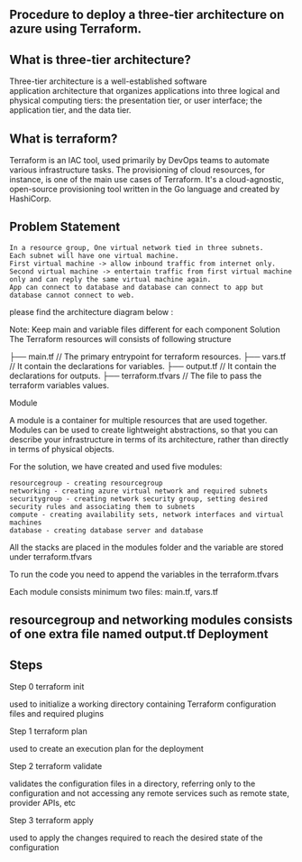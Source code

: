 Procedure to deploy a three-tier architecture on azure using Terraform.
----------------------------------------------------------------------

What is three-tier architecture?
--------------------------------

Three-tier architecture is a well-established software application architecture that organizes applications into three logical and physical computing tiers: the presentation tier, or user interface; the application tier, and the data tier.

What is terraform?
------------------

Terraform is an IAC tool, used primarily by DevOps teams to automate various infrastructure tasks. The provisioning of cloud resources, for instance, is one of the main use cases of Terraform. 
It's a cloud-agnostic, open-source provisioning tool written in the Go language and created by HashiCorp.


Problem Statement
--------------------

    In a resource group, One virtual network tied in three subnets.
    Each subnet will have one virtual machine.
    First virtual machine -> allow inbound traffic from internet only.
    Second virtual machine -> entertain traffic from first virtual machine only and can reply the same virtual machine again.
    App can connect to database and database can connect to app but database cannot connect to web.

please find the architecture diagram below : 

Note: Keep main and variable files different for each component
Solution
The Terraform resources will consists of following structure

├── main.tf                   // The primary entrypoint for terraform resources.
├── vars.tf                   // It contain the declarations for variables.
├── output.tf                 // It contain the declarations for outputs.
├── terraform.tfvars          // The file to pass the terraform variables values.

Module

A module is a container for multiple resources that are used together. Modules can be used to create lightweight abstractions, so that you can describe your infrastructure in terms of its architecture, rather than directly in terms of physical objects.

For the solution, we have created and used five modules:

    resourcegroup - creating resourcegroup
    networking - creating azure virtual network and required subnets
    securitygroup - creating network security group, setting desired security rules and associating them to subnets
    compute - creating availability sets, network interfaces and virtual machines
    database - creating database server and database

All the stacks are placed in the modules folder and the variable are stored under terraform.tfvars

To run the code you need to append the variables in the terraform.tfvars

Each module consists minimum two files: main.tf, vars.tf

resourcegroup and networking modules consists of one extra file named output.tf
Deployment
-----------
Steps
------

Step 0 terraform init

used to initialize a working directory containing Terraform configuration files and required plugins

Step 1 terraform plan

used to create an execution plan for the deployment

Step 2 terraform validate

validates the configuration files in a directory, referring only to the configuration and not accessing any remote services such as remote state, provider APIs, etc

Step 3 terraform apply

used to apply the changes required to reach the desired state of the configuration
